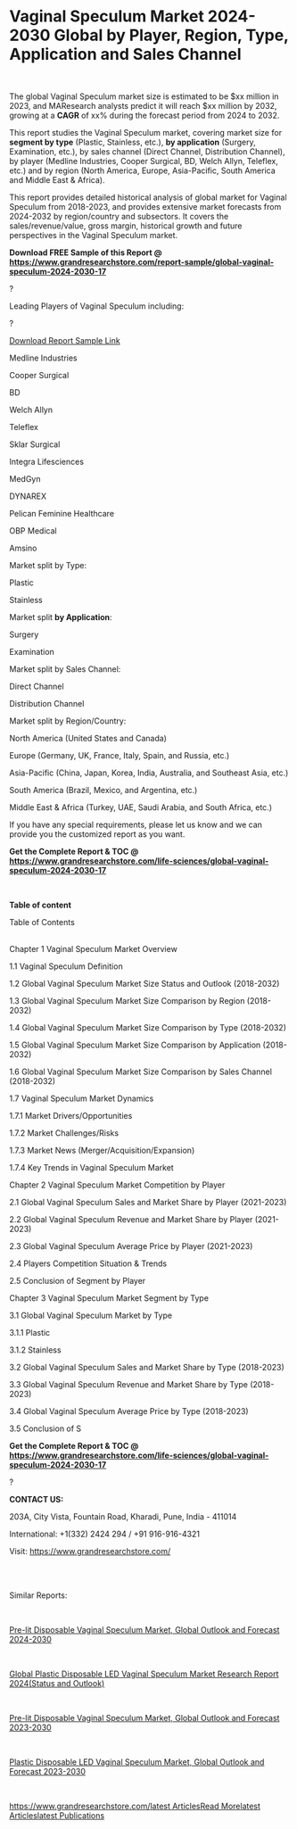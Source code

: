 <h1>Vaginal Speculum Market 2024-2030 Global by Player, Region, Type, Application and Sales Channel</h1><br/><p>The global Vaginal Speculum market size is estimated to be $xx million in 2023, and MAResearch analysts predict it will reach $xx million by 2032, growing at a <strong>CAGR</strong> of xx% during the forecast period from 2024 to 2032.</p>
 
 
 
 <p>This report studies the Vaginal Speculum market, covering market size for <strong>segment by type</strong> (Plastic, Stainless, etc.), <strong>by application</strong> (Surgery, Examination, etc.), by sales channel (Direct Channel, Distribution Channel), by player (Medline Industries, Cooper Surgical, BD, Welch Allyn, Teleflex, etc.) and by region (North America, Europe, Asia-Pacific, South America and Middle East & Africa).</p>
 
 
 
 <p>This report provides detailed historical analysis of global market for Vaginal Speculum from 2018-2023, and provides extensive market forecasts from 2024-2032 by region/country and subsectors. It covers the sales/revenue/value, gross margin, historical growth and future perspectives in the Vaginal Speculum market.</p>
 
 
 
 <div><b>Download FREE Sample of this Report @ <a href="https://www.grandresearchstore.com/report-sample/global-vaginal-speculum-2024-2030-17">https://www.grandresearchstore.com/report-sample/global-vaginal-speculum-2024-2030-17</a></b></div>
 
 
 
 <p>? </p>
 
 
 
 <p>Leading Players of Vaginal Speculum including:</p>
 
 
 
 <p>? </p>
 
 
 
 <p><a href="https://www.grandresearchstore.com/mr-admin/report-sample/global-vaginal-speculum-2024-2030-17">Download Report Sample Link</a></p>
 
 
 
 <p>Medline Industries</p>
 
 
 
 <p>Cooper Surgical</p>
 
 
 
 <p>BD</p>
 
 
 
 <p>Welch Allyn</p>
 
 
 
 <p>Teleflex</p>
 
 
 
 <p>Sklar Surgical</p>
 
 
 
 <p>Integra Lifesciences</p>
 
 
 
 <p>MedGyn</p>
 
 
 
 <p>DYNAREX</p>
 
 
 
 <p>Pelican Feminine Healthcare</p>
 
 
 
 <p>OBP Medical</p>
 
 
 
 <p>Amsino</p>
 
 
 
 <p>Market split by Type:</p>
 
 
 
 <p>Plastic</p>
 
 
 
 <p>Stainless</p>
 
 
 
 <p>Market split <strong>by Application</strong>:</p>
 
 
 
 <p>Surgery</p>
 
 
 
 <p>Examination</p>
 
 
 
 <p>Market split by Sales Channel:</p>
 
 
 
 <p>Direct Channel</p>
 
 
 
 <p>Distribution Channel</p>
 
 
 
 <p>Market split by Region/Country:</p>
 
 
 
 <p>North America (United States and Canada)</p>
 
 
 
 <p>Europe (Germany, UK, France, Italy, Spain, and Russia, etc.)</p>
 
 
 
 <p>Asia-Pacific (China, Japan, Korea, India, Australia, and Southeast Asia, etc.)</p>
 
 
 
 <p>South America (Brazil, Mexico, and Argentina, etc.)</p>
 
 
 
 <p>Middle East & Africa (Turkey, UAE, Saudi Arabia, and South Africa, etc.)</p>
 
 
 
 <p>If you have any special requirements, please let us know and we can provide you the customized report as you want.</p>
 
 
 
 <div><b>Get the Complete Report & TOC @ <a href="https://www.grandresearchstore.com/life-sciences/global-vaginal-speculum-2024-2030-17">https://www.grandresearchstore.com/life-sciences/global-vaginal-speculum-2024-2030-17</a></b></div>
 
 
 
 <p><br />
 
 <b>Table of content</b></p>
 
 
 
 <p>Table of Contents<br />
 
 <br />
 
 Chapter 1 Vaginal Speculum Market Overview<br />
 
 1.1 Vaginal Speculum Definition<br />
 
 1.2 Global Vaginal Speculum Market Size Status and Outlook (2018-2032)<br />
 
 1.3 Global Vaginal Speculum Market Size Comparison by Region (2018-2032)<br />
 
 1.4 Global Vaginal Speculum Market Size Comparison by Type (2018-2032)<br />
 
 1.5 Global Vaginal Speculum Market Size Comparison by Application (2018-2032)<br />
 
 1.6 Global Vaginal Speculum Market Size Comparison by Sales Channel (2018-2032)<br />
 
 1.7 Vaginal Speculum Market Dynamics<br />
 
 1.7.1 Market Drivers/Opportunities<br />
 
 1.7.2 Market Challenges/Risks<br />
 
 1.7.3 Market News (Merger/Acquisition/Expansion)<br />
 
 1.7.4 Key Trends in Vaginal Speculum Market<br />
 
 Chapter 2 Vaginal Speculum Market Competition by Player<br />
 
 2.1 Global Vaginal Speculum Sales and Market Share by Player (2021-2023)<br />
 
 2.2 Global Vaginal Speculum Revenue and Market Share by Player (2021-2023)<br />
 
 2.3 Global Vaginal Speculum Average Price by Player (2021-2023)<br />
 
 2.4 Players Competition Situation & Trends<br />
 
 2.5 Conclusion of Segment by Player<br />
 
 Chapter 3 Vaginal Speculum Market Segment by Type<br />
 
 3.1 Global Vaginal Speculum Market by Type<br />
 
 3.1.1 Plastic<br />
 
 3.1.2 Stainless<br />
 
 3.2 Global Vaginal Speculum Sales and Market Share by Type (2018-2023)<br />
 
 3.3 Global Vaginal Speculum Revenue and Market Share by Type (2018-2023)<br />
 
 3.4 Global Vaginal Speculum Average Price by Type (2018-2023)<br />
 
 3.5 Conclusion of S</p>
 
 
 
 <div><b>Get the Complete Report & TOC @ <a href="https://www.grandresearchstore.com/life-sciences/global-vaginal-speculum-2024-2030-17">https://www.grandresearchstore.com/life-sciences/global-vaginal-speculum-2024-2030-17</a></b></div>
 
 
 
 <p>? </p>
 
 
 
 <p><b>CONTACT US:</b><br />
 
 203A, City Vista, Fountain Road, Kharadi, Pune, India - 411014<br />
 
 International: +1(332) 2424 294 / +91 916-916-4321<br />
 
 Visit: <a href="https://www.grandresearchstore.com/">https://www.grandresearchstore.com/</a><br />
 
 <br />
 
 <br />
 
 Similar Reports:<br />
 
 <br />
 
 <a href="https://www.grandresearchstore.com/life-sciences/global-prelit-disposable-vaginal-speculum-forecast-2024-2030-553">Pre-lit Disposable Vaginal Speculum Market, Global Outlook and Forecast 2024-2030</a><br />
 
 <br />
 
 <a href="https://www.grandresearchstore.com/life-sciences/global-plastic-disposable-led-vaginal-speculum-2024-913">Global Plastic Disposable LED Vaginal Speculum Market Research Report 2024(Status and Outlook)</a><br />
 
 <br />
 
 <a href="https://www.grandresearchstore.com/life-sciences/global-prelit-disposable-vaginal-speculum-forecast-2023-2030-103">Pre-lit Disposable Vaginal Speculum Market, Global Outlook and Forecast 2023-2030</a><br />
 
 <br />
 
 <a href="https://www.grandresearchstore.com/life-sciences/global-plastic-disposable-led-vaginal-speculum-forecast-2023-2030-546">Plastic Disposable LED Vaginal Speculum Market, Global Outlook and Forecast 2023-2030</a><br />
 
 <br />
 
 <a href="https://gyeongbokgung.com">https://www.grandresearchstore.com/</a><a href="https://hallyeomaritime.com">latest Articles</a><a href="https://jingwansa.com">Read More</a><a href="https://nguoiviet.jp/">latest Articles</a><a href="https://www.intelmarketresearch.com/">latest Publications</a></p>
